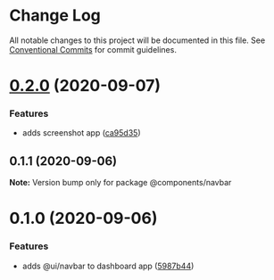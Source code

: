 # Change Log

All notable changes to this project will be documented in this file.
See [Conventional Commits](https://conventionalcommits.org) for commit guidelines.

# [0.2.0](https://github.com/ghoshnirmalya/git-flash-front-end/compare/@components/navbar@0.1.1...@components/navbar@0.2.0) (2020-09-07)

### Features

- adds screenshot app ([ca95d35](https://github.com/ghoshnirmalya/git-flash-front-end/commit/ca95d358512c2acca22680f824b7aa7909c811b7))

## 0.1.1 (2020-09-06)

**Note:** Version bump only for package @components/navbar

# 0.1.0 (2020-09-06)

### Features

- adds @ui/navbar to dashboard app ([5987b44](https://github.com/ghoshnirmalya/git-flash-front-end/commit/5987b44771675bad906d457f0a0a6e60cfcb4e2a))
